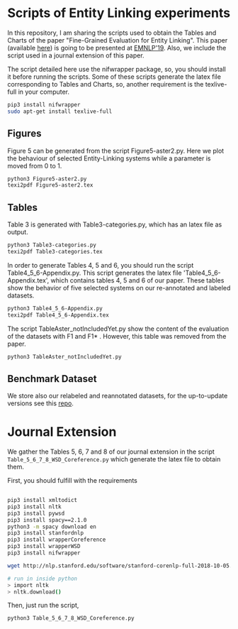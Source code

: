 
# Scripts of Entity Linking experiments

In this repository, I am sharing the scripts used to obtain the Tables and Charts of the paper "Fine-Grained Evaluation for Entity Linking". This paper (available [here](http://aidanhogan.com/docs/fine_grained_entity_linking.pdf)) is going to be presented at [EMNLP'19](https://www.emnlp-ijcnlp2019.org). Also, we include the script used in a journal extension of this paper.

The script detailed here use the nifwrapper package, so, you should install it before running the scripts. Some of these scripts generate the latex file corresponding to Tables and Charts, so, another requirement is the texlive-full in your computer.
```sh
pip3 install nifwrapper
sudo apt-get install texlive-full
```

## Figures

Figure 5 can be generated from the script Figure5-aster2.py. Here we plot the behaviour of selected Entity-Linking systems while a parameter is moved from 0 to 1. 

```sh
python3 Figure5-aster2.py
texi2pdf Figure5-aster2.tex
```

## Tables
Table 3 is generated with Table3-categories.py, which has an latex file as output.
```sh
python3 Table3-categories.py
texi2pdf Table3-categories.tex
```

In order to generate Tables 4, 5 and 6, you should run the script Table4_5_6-Appendix.py. This script generates the latex file 'Table4_5_6-Appendix.tex', which contains tables 4, 5 and 6 of our paper. These tables show the behavior of five selected systems on our re-annotated and labeled datasets.
```sh
python3 Table4_5_6-Appendix.py
texi2pdf Table4_5_6-Appendix.tex
```
The script TableAster_notIncludedYet.py show the content of the evaluation of the datasets with F1 and F1* . However, this table was removed from the paper.
```sh
python3 TableAster_notIncludedYet.py
```

## Benchmark Dataset
We store also our relabeled and reannotated datasets, for the up-to-update versions see this [repo](https://github.com/henryrosalesmendez/categorized_EMNLP_datasets).




# Journal Extension

We gather the Tables 5, 6, 7 and 8 of our journal extension in the script ```Table_5_6_7_8_WSD_Coreference.py``` which generate the latex file to obtain them. 

First, you should fulfill with the requirements

```bash
 
pip3 install xmltodict
pip3 install nltk
pip3 install pywsd
pip3 install spacy==2.1.0
python3 -m spacy download en
pip3 install stanfordnlp
pip3 install wrapperCoreference
pip3 install wrapperWSD
pip3 install nifwrapper

wget http://nlp.stanford.edu/software/stanford-corenlp-full-2018-10-05.zip

# run in inside python
> import nltk
> nltk.download()
```
Then, just run the script,
```bash
python3 Table_5_6_7_8_WSD_Coreference.py
```
